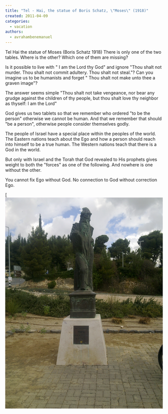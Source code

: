 ```yaml
---
title: "Tel - Hai, the statue of Boris Schatz, \"Moses\" (1918)"
created: 2011-04-09
categories: 
  - vacation
authors: 
  - avrahambenemanuel
---
```

Tel Hai the statue of Moses (Boris Schatz 1918)
There is only one of the two tables. Where is the other? Which one of them are missing?

Is it possible to live with " I am the Lord thy God" and ignore "Thou shalt not murder. Thou shalt not commit adultery. Thou shalt not steal."? Can you imagine us to be humanists and forget " Thou shalt not make unto thee a graven image"?

The answer seems simple "Thou shalt not take vengeance, nor bear any grudge against the children of thy people, but thou shalt love thy neighbor as thyself: I am the Lord"

God gives us two tablets so that we remember who ordered "to be the person" otherwise we cannot be human. And that we remember that should "be a person", otherwise people consider themselves godly.

The people of Israel have a special place within the peoples of the world. The Eastern nations teach about the Ego and how a person should reach into himself to be a true human. The Western nations teach that there is a God in the world.

But only with Israel and the Torah that God revealed to His prophets gives weight to both the "forces" as one of the following. And nowhere is one without the other.

You cannot fix Ego without God. No connection to God without correction Ego.

[![statue of Boris Schatz, "Moses" (1918)](assets/images/22032011369.jpg)
